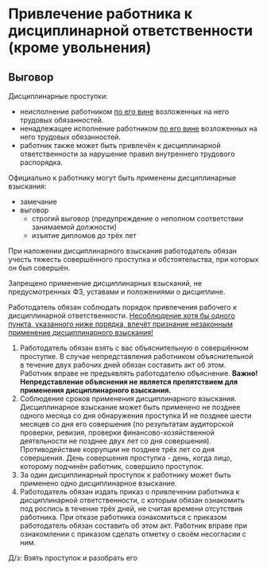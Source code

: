 # Привлечение работника к дисциплинарной ответственности (кроме увольнения)

## Выговор

Дисциплинарные проступки:

- неисполнение работником <u>по его вине</u> возложенных на него трудовых обязанностей.
- ненадлежащее исполнение работником <u>по его вине</u> возложенных на него трудовых обязанностей.
- работник также может быть привлечён к дисциплинарной ответственности за нарушение правил внутреннего трудового распорядка.

Официально к работнику могут быть применены дисциплинарные взыскания:

- замечание
- выговор
  - строгий выговор (предупреждение о неполном соответствии занимаемой должности)
  - изъятие дипломов до трёх лет

При наложении дисциплинарного взыскания работодатель обязан учесть тяжесть совершённого проступка и обстоятельства, при которых он был совершён.

Запрещено применение дисциплинарных взысканий, не предусмотренных ФЗ, уставами и положениями о дисциплине.

Работодатель обязан соблюдать порядок привлечения рабочего к дисциплинарной ответственности. <u>Несоблюдение хотя бы одного пункта, указанного ниже порядка, влечёт признание незаконным применение дисциплинарного взыскания!</u>

1. Работодатель обязан взять с вас объяснительную о совершённом проступке. В случае непредставления работником объяснительной в течение двух рабочих дней обязан составить акт об этом. Работник вправе не предъявлять работодателю объяснение. **Важно! Непредставление объяснения не является препятствием для применения дисциплинарного взыскания.**
2. Соблюдение сроков применения дисциплинарного взыскания. Дисциплинарное взыскание может быть применено не позднее одного месяца со дня обнаружения проступка И не позднее шести месяцев со дня его совершения (по результатам аудиторской проверки, ревизия, проверки финансово-хозяйственной деятельности не позднее двух лет со дня совершения). Противодействие коррупции не позднее трёх лет со дня совершения. День совершения проступка - день, когда лицо, которому подчинён работник, совершило проступок.
3. За один дисциплинарный проступок к работнику может быть применено одно дисциплинарное взыскание.
4. Работодатель обязан издать приказ о привлечении работника к дисциплинарной ответственности, с которым обязан ознакомить под роспись в течение трёх дней, не считая времени отсутствия работника. При отказе работника ознакомиться с приказом работодатель обязан составить об этом акт. Работник вправе при ознакомлении с приказом сделать отметку о своём несогласии с ним.

Д/з: Взять проступок и разобрать его
